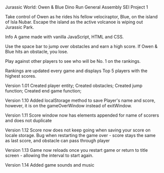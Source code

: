 Jurassic World: Owen & Blue Dino Run
General Assembly SEI Project 1

Take control of Owen as he rides his fellow velociraptor, Blue, on the island of Isla Nubar. Escape the island as the active volcanoe is wiping out Jurassic Park.

Info
A game made with vanilla JavaScript, HTML and CSS.

Use the space bar to jump over obstacles and earn a high score. If Owen & Blue hits an obstacle, you lose.

Play against other players to see who will be No. 1 on the rankings.

Rankings are updated every game and displays Top 5 players with the highest scores.


Version 1.01
Created player entity; Created obstacles; Created jump function; Created end game function;

Version 1.10
Added localStorage method to save Player's name and score, however, it is on the gameOverWindow instead of exitWindow.

Version 1.11
Score window now has elements appended for name of scorers and does not duplicate

Version 1.12
Score now does not keep going when saving your score on locale storage. Bug when restarting the game over - score stays the same as last score, and obstacle can pass through player

Version 1.13
Game now reloads once you restart game or return to title screen - allowing the interval to start again. 

Version 1.14
Added game sounds and music